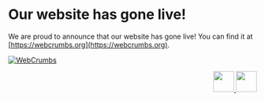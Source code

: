# Our website has gone live!

We are proud to announce that our website has gone live! You can find it at [https://webcrumbs.org](https://webcrumbs.org).

[![WebCrumbs](https://dev-to-uploads.s3.amazonaws.com/uploads/articles/d4wgcd1a7bwsemxn05ug.png)
](https://webcrumbs.org)

<p align="right">
    <a href="https://github.com/webcrumbs-community/webcrumbs" class="button">
        <img height="42px" src="https://dabuttonfactory.com/button.png?t=Star+our+GitHub&f=Open+Sans-Bold&ts=26&tc=0000EE&hp=45&vp=20&c=11&bgt=unicolored&bgc=fff"/>
    </a>
    <a href="https://webcrumbs.org" class="button">
        <img height="42px" src="https://dabuttonfactory.com/button.png?t=Check+it+out+at+webcrumbs.org&f=Open+Sans-Bold&ts=26&tc=fff&hp=45&vp=20&c=11&bgt=unicolored&bgc=0000EE"/>
    </a>
</p>
